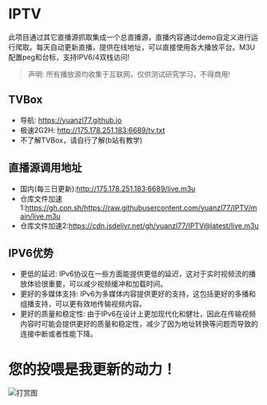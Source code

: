 # IPTV
此项目通过其它直播源抓取集成一个总直播源，直播内容通过demo自定义进行运行爬取。每天自动更新直播，提供在线地址，可以直接使用各大播放平台。M3U配置peg和台标，支持IPV6/4双栈访问!
> 声明: 所有播放源均收集于互联网，仅供测试研究学习，不得商用!
## TVBox
- 导航: https://yuanzl77.github.io
- 极速2G2H: http://175.178.251.183:6689/tv.txt
- 不了解TVBox，请自行了解(b站有教学)
## 直播源调用地址
- 国内(每三日更新):http://175.178.251.183:6689/live.m3u
- 仓库文件加速1:https://gh.con.sh/https://raw.githubusercontent.com/yuanzl77/IPTV/main/live.m3u
- 仓库文件加速2:https://cdn.jsdelivr.net/gh/yuanzl77/IPTV@latest/live.m3u

## IPV6优势
- 更低的延迟: IPv6协议在一些方面能提供更低的延迟，这对于实时视频流的播放体验很重要，可以减少视频缓冲和加载时间。
- 更好的多媒体支持: IPv6为多媒体内容提供更好的支持，这包括更好的多播和组播支持，可以更有效地传输视频内容。
- 更好的质量和稳定性: 由于IPv6在设计上更加现代化和健壮，因此在传输视频内容时可能会提供更好的质量和稳定性，减少了因为地址转换等问题而导致的连接中断或者性能下降。

# 您的投喂是我更新的动力！
![打赏图](https://gh.con.sh/https://raw.githubusercontent.com/yuanzl77/zafu/main/打赏码.png)
